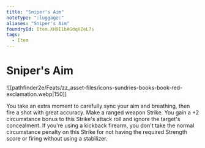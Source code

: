 ```yaml
---
title: "Sniper's Aim"
noteType: ":luggage:"
aliases: "Sniper's Aim"
foundryId: Item.XH9I1bAGdqHZeL7s
tags:
  - Item
---
```


# Sniper's Aim
![[pathfinder2e/Feats/zz_asset-files/icons-sundries-books-book-red-exclamation.webp|150]]

You take an extra moment to carefully sync your aim and breathing, then fire a shot with great accuracy. Make a ranged weapon Strike. You gain a +2 circumstance bonus to this Strike's attack roll and ignore the target's concealment. If you're using a kickback firearm, you don't take the normal circumstance penalty on this Strike for not having the required Strength score or firing without using a stabilizer.
